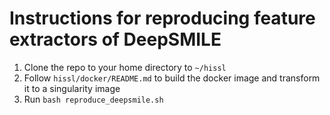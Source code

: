 # Instructions for reproducing feature extractors of DeepSMILE

1. Clone the repo to your home directory to `~/hissl`
2. Follow `hissl/docker/README.md` to build the docker image and transform it to a singularity image
3. Run `bash reproduce_deepsmile.sh`
